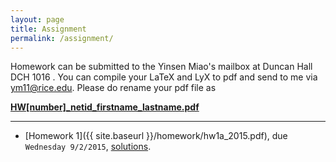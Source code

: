 ```yaml
---
layout: page
title: Assignment
permalink: /assignment/
---
```


Homework can be submitted to the Yinsen Miao's mailbox at Duncan Hall DCH 1016 . You can  compile your  LaTeX and LyX to pdf and send to me via <ym11@rice.edu>. Please do rename your pdf file as

[**HW[number]_netid_firstname_lastname.pdf**]()

--------------------

- [Homework 1]({{ site.baseurl }}/homework/hw1a_2015.pdf), due `Wednesday 9/2/2015`, [solutions]().


